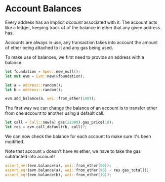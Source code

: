# Account Balances

Every address has an implicit _account_ associated with it.
The account acts like a ledger, keeping track of of the balance in ether that any given address
has.

Accounts are always in use, any transaction takes into account the amount of ether being attached
to it and any gas being used.

To make use of balances, we first need to provide an address with a balance.

```rust
let foundation = Spec::new_null();
let mut evm = Evm::new(&foundation);

let a = Address::random();
let b = Address::random();

evm.add_balance(a, wei::from_ether(100));
```

The first way we can change the balance of an account is to transfer ether from one account to
another using a default call.

```rust
let call = Call::new(a).gas(21000).gas_price(10);
let res = evm.call_default(b, call)?;
```

We can now check the balance for each account to make sure it's been modified.

Note that account `a` doesn't have `90` ether, we have to take the gas subtracted into account!

```rust
assert_ne!(evm.balance(a), wei::from_ether(90));
assert_eq!(evm.balance(a), wei::from_ether(90) - res.gas_total());
assert_eq!(evm.balance(b), wei::from_ether(10));
```
